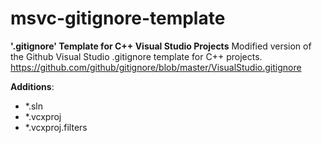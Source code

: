 # msvc-gitignore-template
**'.gitignore' Template for C++ Visual Studio Projects**
Modified version of the Github Visual Studio .gitignore template for C++ projects.
https://github.com/github/gitignore/blob/master/VisualStudio.gitignore

**Additions**:
- *.sln
- *.vcxproj
- *.vcxproj.filters
